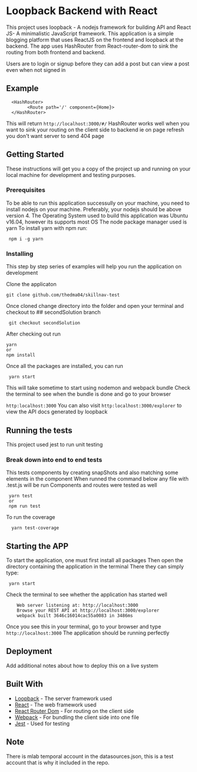 # Loopback Backend with React

This project uses loopback - A nodejs framework for building API and React JS- A minimalistic JavaScript framework. This application is a simple blogging platform that uses ReactJS on the frontend and loopback at the backend. The app uses HashRouter from React-router-dom to sink the routing from both frontend and backend.

Users are to login or signup before they can add a post but can view a post even when not signed in

## Example

```
  <HashRouter>
        <Route path='/' component={Home}>
  </HashRouter>

```
This will return ```http://localhost:3000/#/```
HashRouter works well when you want to sink your routing on the client side to backend ie on page refresh you don't want server to send 404 page

## Getting Started

These instructions will get you a copy of the project up and running on your local machine for development and testing purposes.

### Prerequisites

To be able to run this application successully on your machine, you need to install nodejs on your machine. Preferably, your nodejs should be above version 4.
The Operating System used to build this application was Ubuntu v16.04, however its supports most OS
The node package manager used is yarn
To install yarn with npm run:

```
 npm i -g yarn
```

### Installing

This step by step series of examples will help you run the application on development


Clone the applicaton

```
git clone github.com/thedma04/skillnav-test
```


Once cloned change directory into the folder and open your terminal and checkout to ## secondSolution branch 

```
 git checkout secondSolution

```
After checking out run

```
yarn 
or 
npm install

```

Once all the packages are installed, you can run 

```
 yarn start

```
This will take sometime to start using nodemon and webpack bundle
Check the terminal to see when the bundle is done and go to your browser

```http:localhost:3000```
You can also visit ```http:localhost:3000/explorer``` to view the API docs generated by loopback


## Running the tests

This project used jest to run unit testing

### Break down into end to end tests

This tests components by creating snapShots and also matching some elements in the component
When runned the command below any file with .test.js will be run
Components and routes were tested as well

```
 yarn test
 or
 npm run test
```

To run the coverage
```
  yarn test-coverage

```

## Starting the APP

To start the application, one must first install all packages
Then open the directory containing the application in the terminal
There they can simply type:

```
 yarn start
```

Check the terminal to see whether the application has started well

```
    Web server listening at: http://localhost:3000
    Browse your REST API at http://localhost:3000/explorer
    webpack built 3646c16014cac55a0083 in 3486ms

```

Once you see this in your terminal, go to your browser and type ```http://localhost:3000```
The application should be running perfectly


## Deployment

Add additional notes about how to deploy this on a live system

## Built With

* [Loopback](https://loopback.io/) - The server framework used
* [React](https://reactjs.org/) - The web framework used
* [React Router Dom](https://reacttraining.com/react-router/web/guides/philosophy) - For routing on the client side
* [Webpack](https://webpack.js.org/) - For bundling the client side into one file
* [Jest](http://jestjs.io/) - Used for testing


## Note
There is mlab temporal account in the datasources.json, this is a test account that is why it included in the repo.


